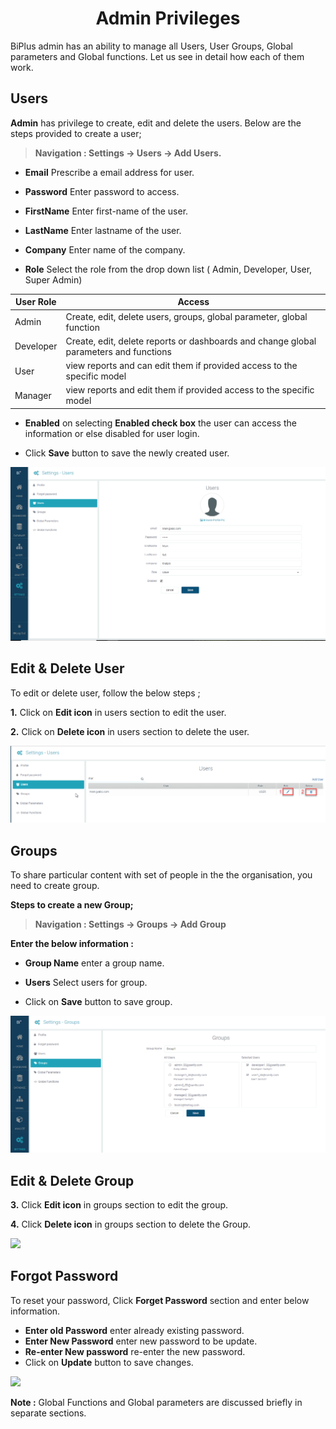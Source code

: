  <center><h1>Admin Privileges</h1></center>
 
BiPlus admin has an ability to manage all Users, User Groups, Global parameters and Global functions. Let us see in detail how each of them work.

## Users

 **Admin** has privilege to create, edit and delete the users. Below are the steps provided to create a user;
 
 > **Navigation : Settings → Users →  Add Users.**

- **Email** Prescribe a email address for user.

- **Password** Enter password to access.

- **FirstName** Enter first-name of the user.

- **LastName** Enter lastname of the user. 

- **Company** Enter name of the company.

- **Role** Select the role from the drop down list ( Admin, Developer, User, Super Admin)


| User Role |  Access|
|--|--|
| Admin | Create, edit, delete users, groups, global parameter, global function |
|Developer|Create, edit, delete reports or dashboards and change global parameters and functions|
|User|view reports and can edit them if provided access to the specific model|
|Manager|view reports and edit them if provided access to the specific model|

- **Enabled** on selecting **Enabled check box** the user can access the information or else disabled for user login.

- Click **Save** button to save the newly created user.

![enter image description here](https://raw.githubusercontent.com/sv18042016/fp1/34ae99ea80597fc08c96c787a88d8951979862b1/images/users.png)


## Edit & Delete User

To edit or delete user, follow the below steps ;

**1.** Click on **Edit icon** in users section to edit the user.

**2.** Click on **Delete icon** in users section to delete the user.

![enter image description here](https://raw.githubusercontent.com/sv18042016/fp1/fed976f79b3ba765a8bc3b9ca665de4de0fd2681/images/user_edit.png)

## Groups

To share particular content with set of people in the the organisation, you need to create group. 

**Steps to create a new Group;**

>**Navigation : Settings → Groups → Add Group**

**Enter the below information :**

- **Group Name** enter a group name.

- **Users** Select  users for group.

- Click on **Save** button to save group.

![enter image description here](https://raw.githubusercontent.com/sv18042016/fp1/b6af863fbeb6584b8a139d0f303840ab6893da5e/images/groups.png)



## Edit & Delete Group

**3.**  Click **Edit icon** in groups section  to edit the group.

**4.**  Click  **Delete icon** in groups section to delete the Group.

![
](https://raw.githubusercontent.com/sv18042016/fp1/fd56add1685021d091d8ca9707727ef8f9658517/images/edit%20and%20delete.png)

## Forgot Password

To reset your password, Click **Forget Password** section and enter below information.

- **Enter old Password** enter already existing password.
- **Enter New Password** enter new password to be update.
- **Re-enter New password** re-enter the new password.
- Click on **Update** button to save changes.

![
](https://raw.githubusercontent.com/sv18042016/fp1/f683be669b3d7c4820801c33ab6b96cf3aed5a7c/images/forgot_password.png)

**Note :** Global Functions and Global parameters are discussed briefly in separate sections.
<!--stackedit_data:
eyJoaXN0b3J5IjpbLTEwOTg4NDI3MjgsLTE3MDM0NDEzNDQsNz
Q4NDYwNzkyLDEwMjg3NjYxNDgsLTEwMzA5NDM3MiwtMTgxNDA3
NTgzNiwtNzgxMTA0NDgsMjUwMDk3MzQyLC0xMTM2MTg3OTYyLD
E5MTUxODc5MSwtMTc4MzE2Mzg2LC0xODg4MTYyNzg0LC02MzE5
NzU1MzcsLTE5ODYzMzEwNjgsODY3MzUwMDQwLDE2NjI3NjAzMj
AsLTE3ODA3Mzg5MjIsMTcwMTcwNDM4OSwxNjk4NTUxMjY2LDQ2
NTc2NjgxNl19
-->